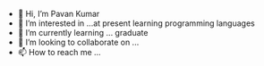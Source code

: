 - 👋 Hi, I’m Pavan Kumar 
- 👀 I’m interested in ...at present learning programming languages
- 🌱 I’m currently learning ... graduate 
- 💞️ I’m looking to collaborate on ... 
- 📫 How to reach me ...

<!---
pavankumar1204/pavankumar1204 is a ✨ special ✨ repository because its `README.md` (this file) appears on your GitHub profile.
You can click the Preview link to take a look at your changes.
--->

